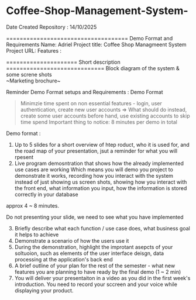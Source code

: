 # Coffee-Shop-Management-System-

Date Created Repository : 14/10/2025

====================================
Demo Format and Requirements 
Name: Adriel
Project title: Coffee Shop Managmeent System 
Project URL: 
Features :

===================== Short description =============================
Block diagram of the system & some screne shots  
~Marketing brochure~

Reminder Demo Format setups and Requirements : 
Demo Format 
> Minimzie time spent on non essential features - login, user authentication, create new user accounts 
=> What should do instead, create some user accounts before hand, use existing accounts to skip
time spend
Important thing to notice: 8 minutes per demo in total

Demo format :
1. Up to 5 slides for a short overview of htep roduct, who it is used for, and the road map of your presentation, jsut a reminder for what you will rpesent
2. Live program demosntration that shows how the already implemented use cases are working
Which means you will demo you project to demonstrate it works, recording how you interact with the system instead of just showing us screen shots, showing how you interact with the front end, what information you input, how the information is stored correctly in your database

approx 4 ~ 8 minutes. 

Do not presenting your slide, we need to see what you have implemented 

3. Briefly describe what each function / use case does, what business goal it helps to achieve
4. Demonstrate a scenario of how the users use it
5. During the demonstration, highlight the improtant asepcts of your soltuoion, such as elements of the user interface deisgn, data processing at the application's back end
6. A brief outline of your plan for the rest of the semester - what new features you are planning to have ready by the final demo (1 ~ 2 min)
7. You will deliver your presentaiton in a video as you did in the first week's introduction. You need to record your sccreen and your voice while displaying your product.






















